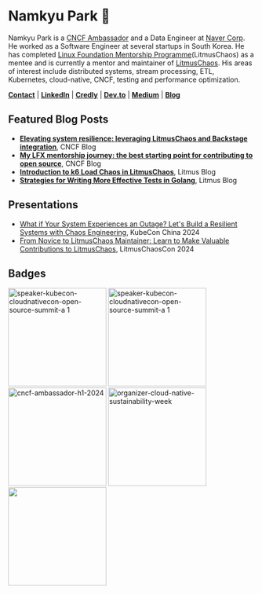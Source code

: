 # Namkyu Park 🚀

Namkyu Park is a [CNCF Ambassador](https://www.cncf.io/people/ambassadors/?p=namkyu-park) and a Data Engineer at [Naver Corp](https://navercorp.com/en). He worked as a Software Engineer at several startups in South Korea. He has completed [Linux Foundation Mentorship Programme](https://mentorship.lfx.linuxfoundation.org/project/a222f58a-08ee-4727-80c8-41c4d6f5a2a9)(LitmusChaos) as a mentee and is currently a mentor and maintainer of [LitmusChaos](https://litmuschaos.io/). His areas of interest include distributed systems, stream processing, ETL, Kubernetes, cloud-native, CNCF, testing and performance optimization.

**[Contact](mailto:lak9348@gmail.com)** | **[LinkedIn](https://www.linkedin.com/in/namkyupark1999)** | **[Credly](https://www.credly.com/users/namkyu-park.b80fffaf/badges)** | **[Dev.to](https://dev.to/namkyu1999)** | **[Medium](https://medium.com/@loyle)** | **[Blog](https://namkyu1999.github.io/)**

## Featured Blog Posts
- **[Elevating system resilience: leveraging LitmusChaos and Backstage integration](https://www.cncf.io/blog/2024/04/01/elevating-system-resilience-leveraging-litmuschaos-and-backstage-integration/)**, CNCF Blog
- **[My LFX mentorship journey: the best starting point for contributing to open source](https://www.cncf.io/blog/2023/05/30/my-lfx-mentorship-journey-the-best-starting-point-for-contributing-to-open-source/)**, CNCF Blog
- **[Introduction to k6 Load Chaos in LitmusChaos](https://dev.to/litmus-chaos/introduction-to-k6-load-chaos-in-litmuschaos-4l2k)**, Litmus Blog
- **[Strategies for Writing More Effective Tests in Golang](https://dev.to/litmus-chaos/strategies-for-writing-more-effective-tests-in-golang-1fma)**, Litmus Blog

## Presentations
- [What if Your System Experiences an Outage? Let's Build a Resilient Systems with Chaos Engineering](https://youtu.be/3mjGEh905u4?feature=shared), KubeCon China 2024
- [From Novice to LitmusChaos Maintainer: Learn to Make Valuable Contributions to LitmusChaos](https://youtu.be/f9PQjaj8P94?feature=shared), LitmusChaosCon 2024

## Badges
<img alt="speaker-kubecon-cloudnativecon-open-source-summit-a 1" src="https://github.com/user-attachments/assets/99d9928e-c4db-47f2-8923-4b318c1c57ac" width="200">
<img alt="speaker-kubecon-cloudnativecon-open-source-summit-a 1" src="https://github.com/user-attachments/assets/afe5dae5-711a-4fed-b874-aa618e2af106" width="200">
<img alt="cncf-ambassador-h1-2024" src="https://github.com/user-attachments/assets/6842f633-5f40-4935-b7de-601a74bb6d84" width="200">
<img alt="organizer-cloud-native-sustainability-week" src="https://github.com/user-attachments/assets/cb0759f7-4ebc-4d25-a2b4-2b93ebdf7d20" width="200">
<img alt="" src="https://github.com/user-attachments/assets/ec4f3392-de87-43b9-b308-89c538a61b95" width="200">
